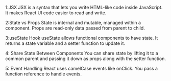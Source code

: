 1:JSX
JSX is a syntax that lets you write HTML-like code inside JavaScript. It makes React UI code easier to read and write.

2:State vs Props
State is internal and mutable, managed within a component. Props are read-only data passed from parent to child.

3:useState Hook
useState allows functional components to have state. It returns a state variable and a setter function to update it.

4: Share State Between Components
You can share state by lifting it to a common parent and passing it down as props along with the setter function.

5: Event Handling
React uses camelCase events like onClick. You pass a function reference to handle events.